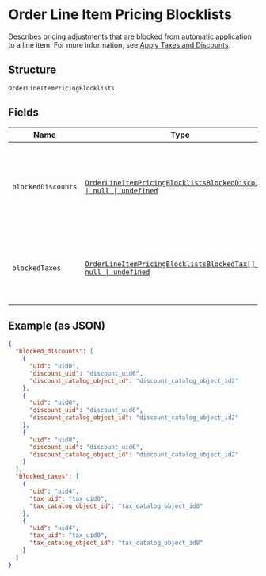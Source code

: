 <!-- Optimized: 2025-10-06 -->
<!-- RPM: 1.6.2.1.1.6.2.1_order-line-item-pricing-blocklists_20251006 -->
<!-- Session: E2E RPM DNA Application -->
<!-- AOM: RND (Reggie & Dro) -->
<!-- COI: TECHNOLOGY -->
<!-- RPM: HIGH -->
<!-- ACTION: BUILD -->

# Order Line Item Pricing Blocklists

Describes pricing adjustments that are blocked from automatic
application to a line item. For more information, see
[Apply Taxes and Discounts](https://developer.squareup.com/docs/orders-api/apply-taxes-and-discounts).

## Structure

`OrderLineItemPricingBlocklists`

## Fields

| Name | Type | Tags | Description |
|  --- | --- | --- | --- |
| `blockedDiscounts` | [`OrderLineItemPricingBlocklistsBlockedDiscount[] \| null \| undefined`](../../doc/models/order-line-item-pricing-blocklists-blocked-discount.md) | Optional | A list of discounts blocked from applying to the line item.<br>Discounts can be blocked by the `discount_uid` (for ad hoc discounts) or<br>the `discount_catalog_object_id` (for catalog discounts). |
| `blockedTaxes` | [`OrderLineItemPricingBlocklistsBlockedTax[] \| null \| undefined`](../../doc/models/order-line-item-pricing-blocklists-blocked-tax.md) | Optional | A list of taxes blocked from applying to the line item.<br>Taxes can be blocked by the `tax_uid` (for ad hoc taxes) or<br>the `tax_catalog_object_id` (for catalog taxes). |

## Example (as JSON)

```json
{
  "blocked_discounts": [
    {
      "uid": "uid0",
      "discount_uid": "discount_uid6",
      "discount_catalog_object_id": "discount_catalog_object_id2"
    },
    {
      "uid": "uid0",
      "discount_uid": "discount_uid6",
      "discount_catalog_object_id": "discount_catalog_object_id2"
    },
    {
      "uid": "uid0",
      "discount_uid": "discount_uid6",
      "discount_catalog_object_id": "discount_catalog_object_id2"
    }
  ],
  "blocked_taxes": [
    {
      "uid": "uid4",
      "tax_uid": "tax_uid0",
      "tax_catalog_object_id": "tax_catalog_object_id8"
    },
    {
      "uid": "uid4",
      "tax_uid": "tax_uid0",
      "tax_catalog_object_id": "tax_catalog_object_id8"
    }
  ]
}
```
